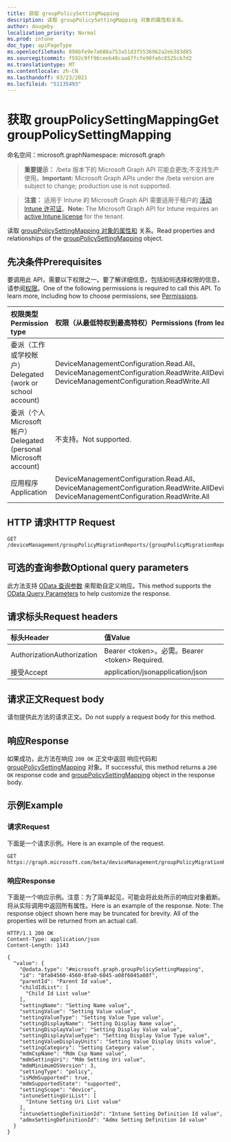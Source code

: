 ```yaml
---
title: 获取 groupPolicySettingMapping
description: 读取 groupPolicySettingMapping 对象的属性和关系。
author: dougeby
localization_priority: Normal
ms.prod: intune
doc_type: apiPageType
ms.openlocfilehash: 898bfe9e7a688a753a51d3f5536962a2eb383d85
ms.sourcegitcommit: f592c9ff96ceeb40caa67fcfe90fe6c8525cb7d2
ms.translationtype: MT
ms.contentlocale: zh-CN
ms.lasthandoff: 03/23/2021
ms.locfileid: "51135493"
---
```

# <a name="get-grouppolicysettingmapping"></a><span data-ttu-id="47674-103">获取 groupPolicySettingMapping</span><span class="sxs-lookup"><span data-stu-id="47674-103">Get groupPolicySettingMapping</span></span>

<span data-ttu-id="47674-104">命名空间：microsoft.graph</span><span class="sxs-lookup"><span data-stu-id="47674-104">Namespace: microsoft.graph</span></span>

> <span data-ttu-id="47674-105">**重要提示：** /beta 版本下的 Microsoft Graph API 可能会更改;不支持生产使用。</span><span class="sxs-lookup"><span data-stu-id="47674-105">**Important:** Microsoft Graph APIs under the /beta version are subject to change; production use is not supported.</span></span>

> <span data-ttu-id="47674-106">**注意：** 适用于 Intune 的 Microsoft Graph API 需要适用于租户的 [活动 Intune 许可证](https://go.microsoft.com/fwlink/?linkid=839381)。</span><span class="sxs-lookup"><span data-stu-id="47674-106">**Note:** The Microsoft Graph API for Intune requires an [active Intune license](https://go.microsoft.com/fwlink/?linkid=839381) for the tenant.</span></span>

<span data-ttu-id="47674-107">读取 [groupPolicySettingMapping 对象的属性和](../resources/intune-gpanalyticsservice-grouppolicysettingmapping.md) 关系。</span><span class="sxs-lookup"><span data-stu-id="47674-107">Read properties and relationships of the [groupPolicySettingMapping](../resources/intune-gpanalyticsservice-grouppolicysettingmapping.md) object.</span></span>

## <a name="prerequisites"></a><span data-ttu-id="47674-108">先决条件</span><span class="sxs-lookup"><span data-stu-id="47674-108">Prerequisites</span></span>
<span data-ttu-id="47674-p101">要调用此 API，需要以下权限之一。要了解详细信息，包括如何选择权限的信息，请参阅[权限](/graph/permissions-reference)。</span><span class="sxs-lookup"><span data-stu-id="47674-p101">One of the following permissions is required to call this API. To learn more, including how to choose permissions, see [Permissions](/graph/permissions-reference).</span></span>

|<span data-ttu-id="47674-111">权限类型</span><span class="sxs-lookup"><span data-stu-id="47674-111">Permission type</span></span>|<span data-ttu-id="47674-112">权限（从最低特权到最高特权）</span><span class="sxs-lookup"><span data-stu-id="47674-112">Permissions (from least to most privileged)</span></span>|
|:---|:---|
|<span data-ttu-id="47674-113">委派（工作或学校帐户）</span><span class="sxs-lookup"><span data-stu-id="47674-113">Delegated (work or school account)</span></span>|<span data-ttu-id="47674-114">DeviceManagementConfiguration.Read.All、DeviceManagementConfiguration.ReadWrite.All</span><span class="sxs-lookup"><span data-stu-id="47674-114">DeviceManagementConfiguration.Read.All, DeviceManagementConfiguration.ReadWrite.All</span></span>|
|<span data-ttu-id="47674-115">委派（个人 Microsoft 帐户）</span><span class="sxs-lookup"><span data-stu-id="47674-115">Delegated (personal Microsoft account)</span></span>|<span data-ttu-id="47674-116">不支持。</span><span class="sxs-lookup"><span data-stu-id="47674-116">Not supported.</span></span>|
|<span data-ttu-id="47674-117">应用程序</span><span class="sxs-lookup"><span data-stu-id="47674-117">Application</span></span>|<span data-ttu-id="47674-118">DeviceManagementConfiguration.Read.All、DeviceManagementConfiguration.ReadWrite.All</span><span class="sxs-lookup"><span data-stu-id="47674-118">DeviceManagementConfiguration.Read.All, DeviceManagementConfiguration.ReadWrite.All</span></span>|

## <a name="http-request"></a><span data-ttu-id="47674-119">HTTP 请求</span><span class="sxs-lookup"><span data-stu-id="47674-119">HTTP Request</span></span>
<!-- {
  "blockType": "ignored"
}
-->
``` http
GET /deviceManagement/groupPolicyMigrationReports/{groupPolicyMigrationReportId}/groupPolicySettingMappings/{groupPolicySettingMappingId}
```

## <a name="optional-query-parameters"></a><span data-ttu-id="47674-120">可选的查询参数</span><span class="sxs-lookup"><span data-stu-id="47674-120">Optional query parameters</span></span>
<span data-ttu-id="47674-121">此方法支持 [OData 查询参数](/graph/query-parameters) 来帮助自定义响应。</span><span class="sxs-lookup"><span data-stu-id="47674-121">This method supports the [OData Query Parameters](/graph/query-parameters) to help customize the response.</span></span>

## <a name="request-headers"></a><span data-ttu-id="47674-122">请求标头</span><span class="sxs-lookup"><span data-stu-id="47674-122">Request headers</span></span>
|<span data-ttu-id="47674-123">标头</span><span class="sxs-lookup"><span data-stu-id="47674-123">Header</span></span>|<span data-ttu-id="47674-124">值</span><span class="sxs-lookup"><span data-stu-id="47674-124">Value</span></span>|
|:---|:---|
|<span data-ttu-id="47674-125">Authorization</span><span class="sxs-lookup"><span data-stu-id="47674-125">Authorization</span></span>|<span data-ttu-id="47674-126">Bearer &lt;token&gt;。必需。</span><span class="sxs-lookup"><span data-stu-id="47674-126">Bearer &lt;token&gt; Required.</span></span>|
|<span data-ttu-id="47674-127">接受</span><span class="sxs-lookup"><span data-stu-id="47674-127">Accept</span></span>|<span data-ttu-id="47674-128">application/json</span><span class="sxs-lookup"><span data-stu-id="47674-128">application/json</span></span>|

## <a name="request-body"></a><span data-ttu-id="47674-129">请求正文</span><span class="sxs-lookup"><span data-stu-id="47674-129">Request body</span></span>
<span data-ttu-id="47674-130">请勿提供此方法的请求正文。</span><span class="sxs-lookup"><span data-stu-id="47674-130">Do not supply a request body for this method.</span></span>

## <a name="response"></a><span data-ttu-id="47674-131">响应</span><span class="sxs-lookup"><span data-stu-id="47674-131">Response</span></span>
<span data-ttu-id="47674-132">如果成功，此方法在响应 `200 OK` 正文中返回 响应代码和 [groupPolicySettingMapping](../resources/intune-gpanalyticsservice-grouppolicysettingmapping.md) 对象。</span><span class="sxs-lookup"><span data-stu-id="47674-132">If successful, this method returns a `200 OK` response code and [groupPolicySettingMapping](../resources/intune-gpanalyticsservice-grouppolicysettingmapping.md) object in the response body.</span></span>

## <a name="example"></a><span data-ttu-id="47674-133">示例</span><span class="sxs-lookup"><span data-stu-id="47674-133">Example</span></span>

### <a name="request"></a><span data-ttu-id="47674-134">请求</span><span class="sxs-lookup"><span data-stu-id="47674-134">Request</span></span>
<span data-ttu-id="47674-135">下面是一个请求示例。</span><span class="sxs-lookup"><span data-stu-id="47674-135">Here is an example of the request.</span></span>
``` http
GET https://graph.microsoft.com/beta/deviceManagement/groupPolicyMigrationReports/{groupPolicyMigrationReportId}/groupPolicySettingMappings/{groupPolicySettingMappingId}
```

### <a name="response"></a><span data-ttu-id="47674-136">响应</span><span class="sxs-lookup"><span data-stu-id="47674-136">Response</span></span>
<span data-ttu-id="47674-p102">下面是一个响应示例。注意：为了简单起见，可能会将此处所示的响应对象截断。将从实际调用中返回所有属性。</span><span class="sxs-lookup"><span data-stu-id="47674-p102">Here is an example of the response. Note: The response object shown here may be truncated for brevity. All of the properties will be returned from an actual call.</span></span>
``` http
HTTP/1.1 200 OK
Content-Type: application/json
Content-Length: 1143

{
  "value": {
    "@odata.type": "#microsoft.graph.groupPolicySettingMapping",
    "id": "8fa04560-4560-8fa0-6045-a08f6045a08f",
    "parentId": "Parent Id value",
    "childIdList": [
      "Child Id List value"
    ],
    "settingName": "Setting Name value",
    "settingValue": "Setting Value value",
    "settingValueType": "Setting Value Type value",
    "settingDisplayName": "Setting Display Name value",
    "settingDisplayValue": "Setting Display Value value",
    "settingDisplayValueType": "Setting Display Value Type value",
    "settingValueDisplayUnits": "Setting Value Display Units value",
    "settingCategory": "Setting Category value",
    "mdmCspName": "Mdm Csp Name value",
    "mdmSettingUri": "Mdm Setting Uri value",
    "mdmMinimumOSVersion": 3,
    "settingType": "policy",
    "isMdmSupported": true,
    "mdmSupportedState": "supported",
    "settingScope": "device",
    "intuneSettingUriList": [
      "Intune Setting Uri List value"
    ],
    "intuneSettingDefinitionId": "Intune Setting Definition Id value",
    "admxSettingDefinitionId": "Admx Setting Definition Id value"
  }
}
```




